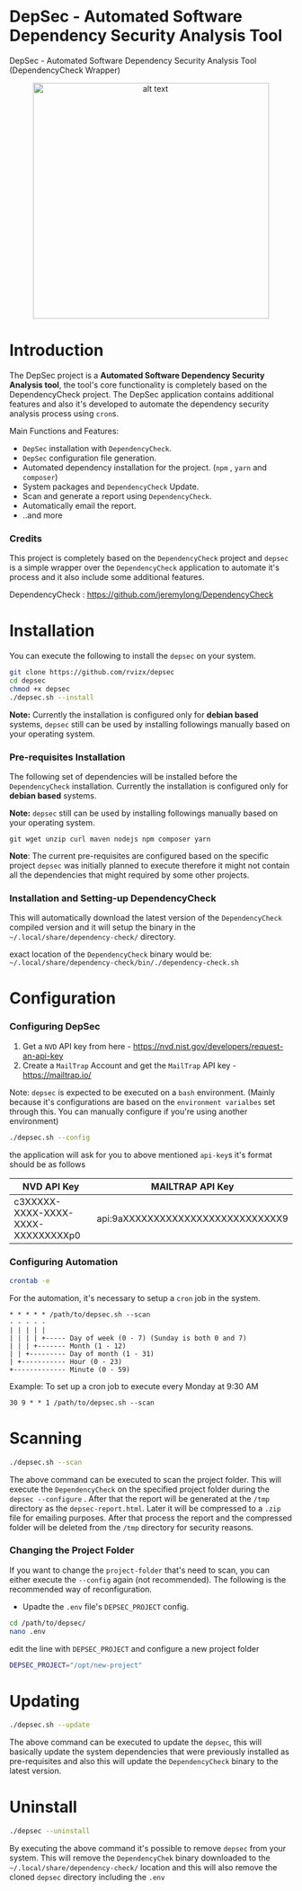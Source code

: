 
# DepSec - Automated Software Dependency Security Analysis Tool
DepSec - Automated Software Dependency Security Analysis Tool (DependencyCheck Wrapper)

<p align="center">
  <img src="https://www.zyenra.com/img/depsec-logo.png?raw=true" alt="alt text" width="420" />
</p>


# Introduction

The DepSec project is a **Automated Software Dependency Security Analysis tool**, the tool's core functionality is completely based on the DependencyCheck project. The DepSec application contains additional features and also it's developed to automate the dependency security analysis process using `cron`s. 

Main Functions and Features:
- `DepSec` installation with `DependencyCheck`.
- `DepSec` configuration file generation.
- Automated dependency installation for the project. (`npm` , `yarn` and `composer`)
- System packages and `DependencyCheck` Update.
- Scan and generate a report using `DependencyCheck`.
- Automatically email the report.
- ..and more

### Credits 

This project is completely based on the `DependencyCheck` project and `depsec` is a simple wrapper over the `DependencyCheck` application to automate it's process and  it also include some additional features. 

DependencyCheck : https://github.com/jeremylong/DependencyCheck
  


# Installation 

You can execute the following to install the `depsec` on your system.

```bash 
git clone https://github.com/rvizx/depsec
cd depsec
chmod +x depsec
./depsec.sh --install 
```

**Note:** Currently the installation is configured only for **debian based** systems, `depsec` still can be used by installing followings manually based on your operating system. 

### Pre-requisites Installation

The following set of dependencies will be installed before the `DependencyCheck` installation. Currently the installation is configured only for **debian based** systems. 

**Note:** `depsec` still can be used by installing followings manually based on your operating system. 

```
git wget unzip curl maven nodejs npm composer yarn
```

**Note**: The current pre-requisites are configured based on the specific project `depsec` was initially planned to execute therefore it might not contain all the dependencies that might required by some other projects. 


### Installation and Setting-up DependencyCheck 

This will  automatically download  the latest version of the `DependencyCheck` compiled version and it will setup the binary in the `~/.local/share/dependency-check/` directory. 

exact location of the `DependencyCheck` binary would be:
`~/.local/share/dependency-check/bin/./dependency-check.sh`



# Configuration

### Configuring DepSec

1. Get a `NVD` API key from here - https://nvd.nist.gov/developers/request-an-api-key
2. Create a `MailTrap` Account and get the `MailTrap` API key - https://mailtrap.io/

Note: `depsec` is expected to be executed on a `bash` environment. (Mainly because it's configurations are based on the `environment varialbes` set through this. You can manually configure if you're using another environment)


```bash
./depsec.sh --config
```

the application will ask for you to above mentioned `api-key`s  it's format should be as follows 

| NVD API Key                        | MAILTRAP API  Key                 |
| ---------------------------------- | --------------------------------- |
| c3XXXXX-XXXX-XXXX-XXXX-XXXXXXXXXp0 | api:9aXXXXXXXXXXXXXXXXXXXXXXXXXX9 |


### Configuring Automation 

```bash
crontab -e 
```

For the automation, it's necessary to setup a `cron` job in the system. 

```
* * * * * /path/to/depsec.sh --scan
- - - - -
| | | | |
| | | | +----- Day of week (0 - 7) (Sunday is both 0 and 7)
| | | +------- Month (1 - 12)
| | +--------- Day of month (1 - 31)
| +----------- Hour (0 - 23)
+------------- Minute (0 - 59)

```


Example:
To set up a cron job to execute every Monday at 9:30 AM
```
30 9 * * 1 /path/to/depsec.sh --scan
```


# Scanning 

```bash
./depsec.sh --scan
```

The above command can be executed to scan the project folder. This will execute the `DependencyCheck` on the specified project folder during the `depsec --configure` .  After that the report will be generated at the `/tmp` directory as the `depsec-report.html`.  Later it will be compressed to a `.zip` file for emailing purposes. After that process the report and the compressed folder will be deleted from the `/tmp` directory for security reasons. 

### Changing the Project Folder 

If you want to change the `project-folder` that's need to scan, you can either execute the `--config` again (not recommended).  The following is the recommended way of reconfiguration. 

- Upadte the `.env` file's `DEPSEC_PROJECT` config.

```bash
cd /path/to/depsec/
nano .env 
```

edit the line with `DEPSEC_PROJECT` and configure a new project folder 

```bash
DEPSEC_PROJECT="/opt/new-project"
```


# Updating  


```bash 
./depsec.sh --update 
```


The above command can be executed to update the `depsec`, this will basically update the system dependencies that were previously installed as pre-requisites and also this will update the `DependencyCheck` binary to the latest version.



# Uninstall 

```bash
./depsec --uninstall 
```

By executing the above command it's possible to remove `depsec`  from your system. This will remove the `DependencyChek` binary downloaded to the `~/.local/share/dependency-check/` location and this will also remove the  cloned `depsec`  directory including the `.env`

